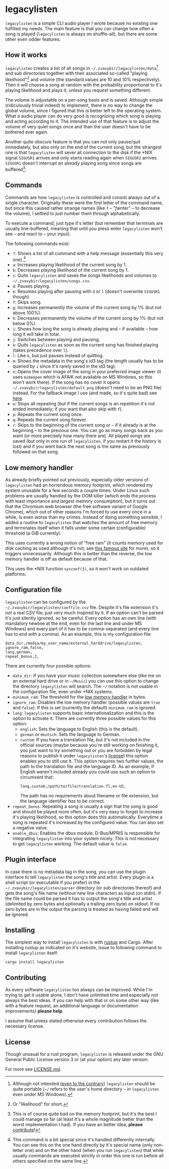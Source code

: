 # legacylisten
`legacylisten` is a simple CLI audio player I wrote because no
existing one fulfilled my needs.  The main feature is that you can
change how often a song is played (`legacylisten` is always on
shuffle-all), but there are some other even odder features.

## How it works
`legacylisten` creates a list of all songs in
`~/.zvavybir/legacylisten/data`[^1] and sub directories together with
their associated so-called "playing likelihood"[^2] and volume (the
standard values are 10 and 10% respectively).  Then it will choose a
song at random with the probability proportional to it's playing
likelihood and plays it, unless you request something different.

The volume is adjustable on a per-song basis and is saved.  Although
simple (ridiculously trivial indeed) to implement, there is no way to
change the global volume, since I figured that this is better left to
the operating system.  What a audio player can do very good is
recognizing which song is playing and acting according to it.  The
intended use of that feature is to adjust the volume of very quiet
songs once and than the user doesn't have to be bothered ever again.

Another quite obscure feature is that you can not only pause/quit
immediately, but also only on the end of the current song, but the
strangest one is that `legacylisten` will sever all connection to the
disk if the *NIX signal `SIGUSR1` arrives and only starts reading
again when `SIGUSR2` arrives.  `SIGUSR1` doesn't interrupt an already
playing song since songs are buffered[^3].

## Commands
Commands are how `legacylisten` is controlled and consist always out
of a single character.  Originally these were the first letter of the
command name, but since this caused rather strange names (like `f` –
"*f*ainter" – to decrease the volume), I settled to just number them
through alphabetically.

To execute a command, just type it's letter (but remember that
terminals are usually line-buffered, meaning that until you press
enter `legacylisten` won't see – and react to – your input).

The following commands exist:

* `?`: Shows a list of all command with a help message (essentially
  this very one).[^4]
* `a`: Increases playing likelihood of the current song by 1.
* `b`: Decreases playing likelihood of the current song by 1.
* `c`: Quits `legacylisten` and saves the songs likelihoods and
  volumes to `~/.zvavybir/legacylisten/songs.csv`.
* `d`: Pauses playing.
* `e`: Resumes playing after pausing with `d` or `l` (doesn't
  overwrite `SIGUSR1` though).
* `f`: Skips song.
* `g`: Increases permanently the volume of the current song by 1% (but
  not above 100%).
* `h`: Decreases permanently the volume of the current song by 1% (but
  not below 0%).
* `i`: Shows how long the song is already playing and – if available –
  how long it will take in total.
* `j`: Switches between playing and pausing.
* `k`: Quits `legacylisten` as soon as the current song has finished
  playing (takes precedence over `l`).
* `l`: Like `k`, but just pauses instead of quitting.
* `m`: Shows the metadata in the song's id3 tag (the length usually
  has to be queried by `i` since it's rarely saved in the id3 tag).
* `n`: Opens the cover image of the song in your preferred image viewer
  (it uses `mimeopen` which is AFAIK not available on MS Windows, so
  this won't work there).  If the song has no cover it opens
  `~/.zvavybir/legacylisten/default.png` (doesn't need to be an PNG
  file) instead.  For the fallback image I use (and made, so it's
  quite bad) see
  [here](https://github.com/zvavybir/legacylisten/blob/master/imgs/default.png).
* `o`: Stops all repeating (but if the current songs is an repetition
  it's not ended immediately; if you want that also skip with `f`).
* `p`: Repeats the current song once.
* `q`: Repeats the current song forever.
* `r`: Skips to the beginning of the current song or – if it already
  is at the beginning – to the previous one.  You can go as many songs
  back as you want (or more precisely how many there are).  All played
  songs are saved (but only in one run of `legacylisten`, if you
  restart it the history is lost) and if you went back the next song
  is the same as previously followed on that song.

## Low memory handler
As already briefly pointed out previously, especially older versions
of `legacylisten` had an horrendous memory footprint, which rendered
my system unusable for a few seconds a couple times.  Under Linux such
problems are usually handled by the OOM killer (which ends the process
with least importance and largest memory consumption), but it turns
out that the Chromium web browser (the free software variant of Google
Chrome), which out of other reasons I'm forced to use every once in a
while, is even worse than my crimes.  Instead of doing something
sensible, I added a routine to `legacylisten` that watches the amount
of free memory and terminates itself when it falls under some certain
(configurable) threshold (a GiB currently).

This uses currently a wrong notion of "free ram" (it counts memory
used for disk caching as used although it's not; see [this famous
site](https://www.linuxatemyram.com/) for more), so it triggers
unnecessarily.  Although this is better than the reverse, the low
memory handler is off as default because of that.

This uses the *NIX function `sysconf(3)`, so it won't work on outdated
platforms.

## Configuration file
`legacylisten` can be configured by the
`~/.zvavybir/legacylisten/conffile.csv` file.  Despite it's file
extension it's *not* a real CSV file, just very much inspired by it.
If an option can't be parsed it's just silently ignored, so be
careful.  Every option has an own line (with mandatory newline at the
end, even for the last line and under MS Windows) and every part of it
has to be comma-separated (and every line has to end with a comma).
As an example, this is my configuration file:
```
data_dir,/media/my_user_name/external_harddrive/legacylisten,
ignore_ram,false,
lang,german,
repeat_bonus,2,
```
There are currently four possible options:
* `data_dir`: If you have your music collection somewhere else (like
  me on an external hard drive or in `~/Music`) you can use this
  option to change the directory `legacylisten` will search.  The `~/`
  notation is not usable in the configuration file, even under *NIX
  systems.
* `minimum_ram`: The threshold for the [low memory
  handler](#low-memory-handler) in bytes.
* `ignore_ram`: Disables the low memory handler (possible values are
  `true` and `false`).  If this is set (currently the default)
  `minimum_ram` is ignored.
* `lang`: `legacylisten` supports basic internationalization and this
  is the option to activate it.  There are currently three possible
  values for this option:
  * `english`: Sets the language to English (this is the default).
  * `german` or `deutsch`: Sets the language to German.
  * `custom`: If you have a translation file, but it's not included in
    the official sources (maybe because you're still working on
    finishing it, you just want to try something out or you are
    forbidden by legal reasons to publish it under `legacylisten`'s
    [license](#license)) this option enables you to still use it.
    This option requires two further values, the path to the
    translation file and the language ID.  As an example, if English
    weren't included already you could use such an option to
    circumvent that:
	```
	lang,custom,/path/to/file/translation.fl,en-US,
	```
	The path has no requirements about filename or file
    extension, but the language identifier *has* to be correct.
* `repeat_bonus`: Repeating a song is usually a sign that the song is
  good and should be played more often, but it's very easy to forget
  to increase it's playing likelihood, so this option does this
  automatically.  Everytime a song is repeated it's increased by the
  configured value.  You can also set a negative value.
* `enable_dbus`: Enables the dbus module.  D-Bus/MPRIS is responsible
  for integrating `legacylisten` into your system nicely.  This is not
  necessary to get `legacylisten` working.  The default value is
  `false`.

## Plugin interface
In case there is no metadata tag in the song, you can use the plugin
interface to tell `legacylisten` the song's title and artist.  Every
plugin is a shell script (or executable if you prefer) in the
`~/.zvavybir/legacylisten/parser` directory (or sub directories
thereof) and gets the song's file name (without new line character) as
input (on stdin).  If the file name could be parsed it has to output
the song's title and artist (delimited by zero bytes and optionally a
trailing zero byte) on stdout.  If no zero bytes are in the output the
parsing is treated as having failed and will be ignored.

## Installing
The simplest way to install `legacylisten` is with
[rustup](https://rustup.rs) and Cargo.  After installing rustup as
indicated on it's website, issue to following command to install
`legacylisten` itself:
```
cargo install legacylisten
```

## Contributing
As every software `legacylisten` too always can be improved.  While
I'm trying to get it usable alone, I don't have unlimited time and
especially not always the best ideas.  If you can help with that or on
some other way (like with a feature request, an additional language or
documentation improvements) **please help**.

I assume that unless stated otherwise every contribution follows the
necessary license.

## License
Though unusual for a rust program, `legacylisten` is released under
the GNU General Public License version 3 or (at your option) any later
version.

For more see
[LICENSE.md](https://github.com/zvavybir/legacylisten/blob/master/LICENSE.md).

[^1]: Although not intended ([even to the
    contrary](https://www.fefe.de/nowindows/)) `legacylisten` should
    be quite portable (`~/` refers to the user's home directory – in
    `legacylisten` even under MS Windows).

[^2]: Or "likelihood" for short.

[^3]: This is of course quite bad on the memory footprint, but it's
    the best I could manage so far (at least it's a whole magnitude
    better than the worst implementation I had).  If you have an
    better idea, **please** [contribute](#contributing)!

[^4]: This command is a bit special since it's handled differently
    internally.  You can see this on the one hand directly by it's
    special name (only non-letter one) and on the other hand (when you
    run `legacylisten`) that while usually commands are executed
    strictly in order this one is run before all others specified on
    the same line.
